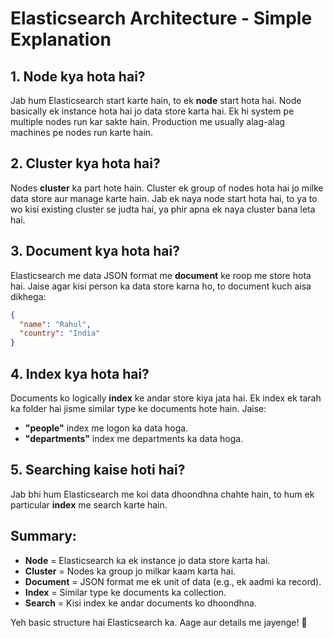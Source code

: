 # Elasticsearch Architecture - Simple Explanation

## 1. Node kya hota hai?

Jab hum Elasticsearch start karte hain, to ek **node** start hota hai. Node basically ek instance hota hai jo data store karta hai. Ek hi system pe multiple nodes run kar sakte hain. Production me usually alag-alag machines pe nodes run karte hain.

## 2. Cluster kya hota hai?

Nodes **cluster** ka part hote hain. Cluster ek group of nodes hota hai jo milke data store aur manage karte hain. Jab ek naya node start hota hai, to ya to wo kisi existing cluster se judta hai, ya phir apna ek naya cluster bana leta hai.

## 3. Document kya hota hai?

Elasticsearch me data JSON format me **document** ke roop me store hota hai. Jaise agar kisi person ka data store karna ho, to document kuch aisa dikhega:

```json
{
  "name": "Rahul",
  "country": "India"
}
```

## 4. Index kya hota hai?

Documents ko logically **index** ke andar store kiya jata hai. Ek index ek tarah ka folder hai jisme similar type ke documents hote hain. Jaise:

- **"people"** index me logon ka data hoga.
- **"departments"** index me departments ka data hoga.

## 5. Searching kaise hoti hai?

Jab bhi hum Elasticsearch me koi data dhoondhna chahte hain, to hum ek particular **index** me search karte hain.

## Summary:

- **Node** = Elasticsearch ka ek instance jo data store karta hai.
- **Cluster** = Nodes ka group jo milkar kaam karta hai.
- **Document** = JSON format me ek unit of data (e.g., ek aadmi ka record).
- **Index** = Similar type ke documents ka collection.
- **Search** = Kisi index ke andar documents ko dhoondhna.

Yeh basic structure hai Elasticsearch ka. Aage aur details me jayenge! 🚀
